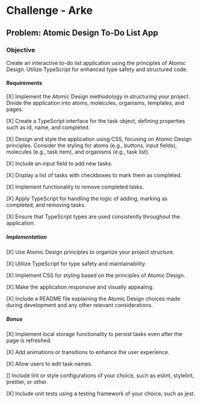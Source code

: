 # Challenge - Arke

## Problem: Atomic Design To-Do List App

### Objective

Create an interactive to-do list application using the principles of Atomic Design. Utilize TypeScript for enhanced type safety and structured code.

#### Requirements

[X] Implement the Atomic Design methodology in structuring your project. Divide the application into atoms, molecules, organisms, templates, and pages.

[X] Create a TypeScript interface for the task object, defining properties such as id, name, and completed.

[X] Design and style the application using CSS, focusing on Atomic Design principles. Consider the styling for atoms (e.g., buttons, input fields), molecules (e.g., task item), and organisms (e.g., task list).

[X] Include an input field to add new tasks.

[X] Display a list of tasks with checkboxes to mark them as completed.

[X] Implement functionality to remove completed tasks.

[X] Apply TypeScript for handling the logic of adding, marking as completed, and removing tasks.

[X] Ensure that TypeScript types are used consistently throughout the application.

##### Implementation

[X] Use Atomic Design principles to organize your project structure.

[X] Utilize TypeScript for type safety and maintainability.

[X] Implement CSS for styling based on the principles of Atomic Design.

[X] Make the application responsive and visually appealing.

[X] Include a README file explaining the Atomic Design choices made during development and any other relevant considerations.

##### Bonus

[X] Implement local storage functionality to persist tasks even after the page is refreshed.

[X] Add animations or transitions to enhance the user experience.

[X] Allow users to edit task names.

[] Include lint or style configurations of your choice, such as eslint, stylelint, prettier, or other.

[X] Include unit tests using a testing framework of your choice, such as jest.
